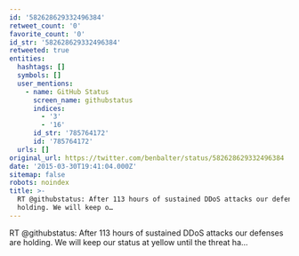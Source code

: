 ```yaml
---
id: '582628629332496384'
retweet_count: '0'
favorite_count: '0'
id_str: '582628629332496384'
retweeted: true
entities:
  hashtags: []
  symbols: []
  user_mentions:
    - name: GitHub Status
      screen_name: githubstatus
      indices:
        - '3'
        - '16'
      id_str: '785764172'
      id: '785764172'
  urls: []
original_url: https://twitter.com/benbalter/status/582628629332496384
date: '2015-03-30T19:41:04.000Z'
sitemap: false
robots: noindex
title: >-
  RT @githubstatus: After 113 hours of sustained DDoS attacks our defenses are
  holding. We will keep o…
---
```


RT @githubstatus: After 113 hours of sustained DDoS attacks our defenses are holding. We will keep our status at yellow until the threat ha…
